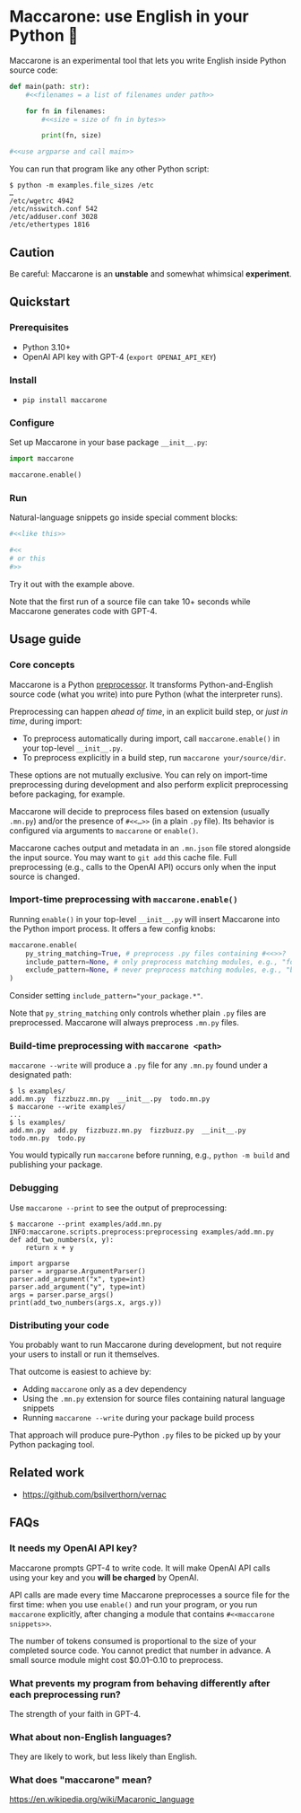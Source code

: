 Maccarone: use English in your Python 🍝
========================================

Maccarone is an experimental tool that lets you write English inside Python source code:

```python
def main(path: str):
    #<<filenames = a list of filenames under path>>

    for fn in filenames:
        #<<size = size of fn in bytes>>

        print(fn, size)

#<<use argparse and call main>>
```

You can run that program like any other Python script:

```console
$ python -m examples.file_sizes /etc
…
/etc/wgetrc 4942
/etc/nsswitch.conf 542
/etc/adduser.conf 3028
/etc/ethertypes 1816
```

Caution
-------

Be careful: Maccarone is an **unstable** and somewhat whimsical **experiment**.

Quickstart
----------

### Prerequisites

- Python 3.10+
- OpenAI API key with GPT-4 (`export OPENAI_API_KEY`)

### Install

- `pip install maccarone`

### Configure

Set up Maccarone in your base package `__init__.py`:

```python
import maccarone

maccarone.enable()
```

### Run

Natural-language snippets go inside special comment blocks:

```python
#<<like this>>
```

```python
#<<
# or this
#>>
```

Try it out with the example above.

Note that the first run of a source file can take 10+ seconds while Maccarone generates code with GPT-4.

Usage guide
-----------

### Core concepts

Maccarone is a Python [preprocessor](https://en.wikipedia.org/wiki/Preprocessor). It transforms Python-and-English source code (what you write) into pure Python (what the interpreter runs).

Preprocessing can happen _ahead of time_, in an explicit build step, or _just in time_, during import:

- To preprocess automatically during import, call `maccarone.enable()` in your top-level `__init__.py`.
- To preprocess explicitly in a build step, run `maccarone your/source/dir`.

These options are not mutually exclusive. You can rely on import-time preprocessing during development and also perform explicit preprocessing before packaging, for example.

Maccarone will decide to preprocess files based on extension (usually `.mn.py`) and/or the presence of `#<<…>>` (in a plain `.py` file). Its behavior is configured via arguments to `maccarone` or `enable()`.

Maccarone caches output and metadata in an `.mn.json` file stored alongside the input source. You may want to `git add` this cache file. Full preprocessing (e.g., calls to the OpenAI API) occurs only when the input source is changed.

### Import-time preprocessing with `maccarone.enable()`

Running `enable()` in your top-level `__init__.py` will insert Maccarone into the Python import process. It offers a few config knobs:

```python
maccarone.enable(
    py_string_matching=True, # preprocess .py files containing #<<>>?
    include_pattern=None, # only preprocess matching modules, e.g., "foo.*"
    exclude_pattern=None, # never preprocess matching modules, e.g., "bar.*"
)
```

Consider setting `include_pattern="your_package.*"`.

Note that `py_string_matching` only controls whether plain `.py` files are preprocessed. Maccarone will always preprocess `.mn.py` files.

### Build-time preprocessing with `maccarone <path>`

`maccarone --write` will produce a `.py` file for any `.mn.py` found under a designated path:

```console
$ ls examples/
add.mn.py  fizzbuzz.mn.py  __init__.py  todo.mn.py
$ maccarone --write examples/
...
$ ls examples/
add.mn.py  add.py  fizzbuzz.mn.py  fizzbuzz.py  __init__.py  todo.mn.py  todo.py
```

You would typically run `maccarone` before running, e.g., `python -m build` and publishing your package.

### Debugging

Use `maccarone --print` to see the output of preprocessing:

```console
$ maccarone --print examples/add.mn.py 
INFO:maccarone.scripts.preprocess:preprocessing examples/add.mn.py
def add_two_numbers(x, y):
    return x + y

import argparse
parser = argparse.ArgumentParser()
parser.add_argument("x", type=int)
parser.add_argument("y", type=int)
args = parser.parse_args()
print(add_two_numbers(args.x, args.y))
```

### Distributing your code

You probably want to run Maccarone during development, but not require your users to install or run it themselves.

That outcome is easiest to achieve by:

- Adding `maccarone` only as a dev dependency
- Using the `.mn.py` extension for source files containing natural language snippets
- Running `maccarone --write` during your package build process

That approach will produce pure-Python `.py` files to be picked up by your Python packaging tool.

Related work
------------

- https://github.com/bsilverthorn/vernac

FAQs
----

### It needs my OpenAI API key?

Maccarone prompts GPT-4 to write code. It will make OpenAI API calls using your key and you **will be charged** by OpenAI.

API calls are made every time Maccarone preprocesses a source file for the first time: when you use `enable()` and run your program, or you run `maccarone` explicitly, after changing a module that contains `#<<maccarone snippets>>`.

The number of tokens consumed is proportional to the size of your completed source code. You cannot predict that number in advance. A small source module might cost $0.01–0.10 to preprocess.

### What prevents my program from behaving differently after each preprocessing run?

The strength of your faith in GPT-4.

### What about non-English languages?

They are likely to work, but less likely than English.

### What does "maccarone" mean?

https://en.wikipedia.org/wiki/Macaronic_language
